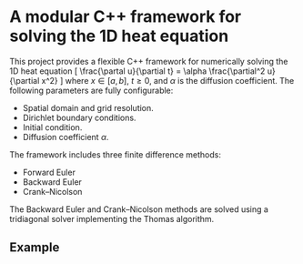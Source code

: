 # A modular C++ framework for solving the 1D heat equation
This project provides a flexible C++ framework for numerically solving the 1D heat equation
\[
    \frac{\partal u}{\partial t} = \alpha \frac{\partial^2 u}{\partial x^2}
\]
where $x \in [a, b]$, $t \geq 0$, and $\alpha$ is the diffusion coefficient. The following parameters are fully configurable:
- Spatial domain and grid resolution. 
- Dirichlet boundary conditions. 
- Initial condition.
- Diffusion coefficient $\alpha$.

The framework includes three finite difference methods: 
- Forward Euler
- Backward Euler
- Crank–Nicolson

The Backward Euler and Crank–Nicolson methods are solved using a tridiagonal solver implementing the Thomas algorithm. 

## Example




